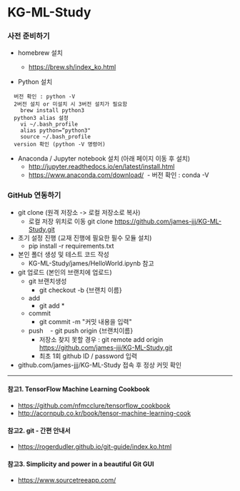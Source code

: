 # KG-ML-Study

### 사전 준비하기
- homebrew 설치
  - https://brew.sh/index_ko.html
  
- Python 설치 
~~~  
  버전 확인 : python -V
  2버전 설치 or 미설치 시 3버전 설치가 필요함
    brew install python3
  python3 alias 설정
    vi ~/.bash_profile 
    alias python=“python3" 
    source ~/.bash_profile
  version 확인 (python -V 명령어)
~~~

- Anaconda / Jupyter notebook 설치 (아래 페이지 이동 후 설치)
  - http://jupyter.readthedocs.io/en/latest/install.html
  - https://www.anaconda.com/download/
  - 버전 확인 : conda -V

### GitHub 연동하기
- git clone (원격 저장소 -> 로컬 저장소로 복사)
  - 로컬 저장 위치로 이동 git clone https://github.com/james-jjj/KG-ML-Study.git
- 초기 설정 진행 (교재 진행에 필요한 필수 모듈 설치)
  - pip install -r requirements.txt
- 본인 폴더 생성 및 테스트 코드 작성
  - KG-ML-Study/james/HelloWorld.ipynb 참고
- git 업로드 (본인의 브랜치에 업로드)
  - git 브랜치생성
    - git checkout -b {브랜치 이름}
  - add
    - git add *
  - commit
    - git commit -m "커밋 내용을 입력"
  - push
    - git push origin {브랜치이름}
    - 저장소 찾지 못할 경우 : git remote add origin https://github.com/james-jjj/KG-ML-Study.git
    - 최초 1회 github ID / password 입력
- github.com/james-jjj/KG-ML-Study 접속 후 정상 커밋 확인
---

#### 참고1. TensorFlow Machine Learning Cookbook
- https://github.com/nfmcclure/tensorflow_cookbook
- http://acornpub.co.kr/book/tensor-machine-learning-cook

#### 참고2. git - 간편 안내서
- https://rogerdudler.github.io/git-guide/index.ko.html

#### 참고3. Simplicity and power in a beautiful Git GUI
- https://www.sourcetreeapp.com/

